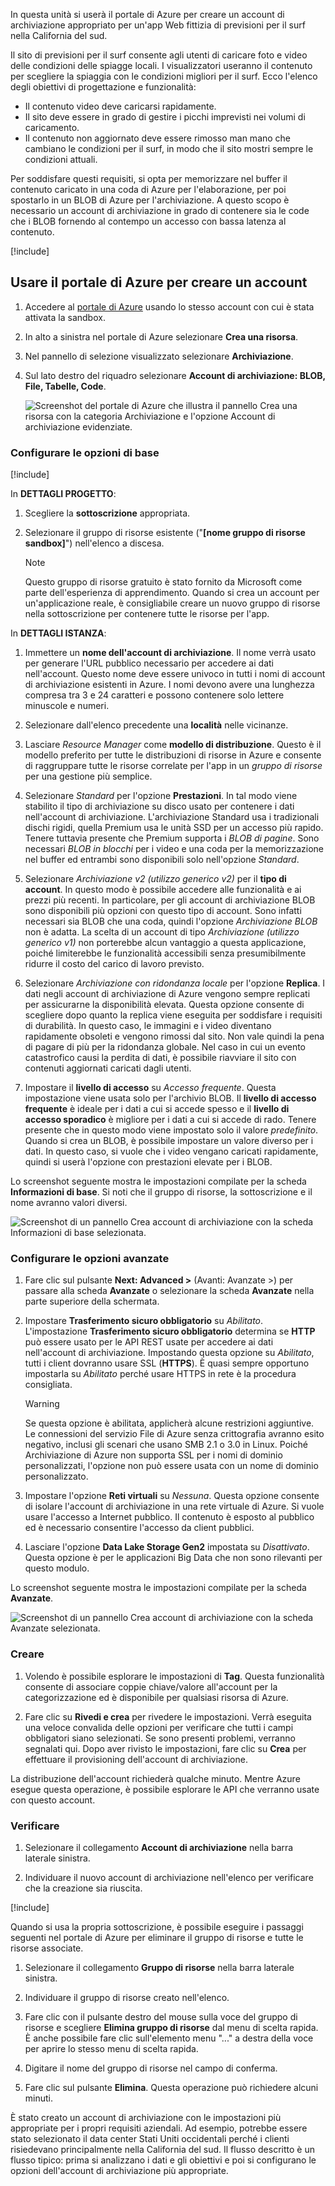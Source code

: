 In questa unità si userà il portale di Azure per creare un account di archiviazione appropriato per un'app Web fittizia di previsioni per il surf nella California del sud.

Il sito di previsioni per il surf consente agli utenti di caricare foto e video delle condizioni delle spiagge locali. I visualizzatori useranno il contenuto per scegliere la spiaggia con le condizioni migliori per il surf. Ecco l'elenco degli obiettivi di progettazione e funzionalità:

- Il contenuto video deve caricarsi rapidamente.
- Il sito deve essere in grado di gestire i picchi imprevisti nei volumi di caricamento.
- Il contenuto non aggiornato deve essere rimosso man mano che cambiano le condizioni per il surf, in modo che il sito mostri sempre le condizioni attuali.

Per soddisfare questi requisiti, si opta per memorizzare nel buffer il contenuto caricato in una coda di Azure per l'elaborazione, per poi spostarlo in un BLOB di Azure per l'archiviazione. A questo scopo è necessario un account di archiviazione in grado di contenere sia le code che i BLOB fornendo al contempo un accesso con bassa latenza al contenuto.

[!include[](../../../includes/azure-sandbox-activate.md)]

## <a name="use-the-azure-portal-to-create-a-storage-account"></a>Usare il portale di Azure per creare un account

1. Accedere al [portale di Azure](https://portal.azure.com/triplecrownlabs.onmicrosoft.com?azure-portal=true) usando lo stesso account con cui è stata attivata la sandbox.

1. In alto a sinistra nel portale di Azure selezionare **Crea una risorsa**.

1. Nel pannello di selezione visualizzato selezionare **Archiviazione**.

1. Sul lato destro del riquadro selezionare **Account di archiviazione: BLOB, File, Tabelle, Code**.

    ![Screenshot del portale di Azure che illustra il pannello Crea una risorsa con la categoria Archiviazione e l'opzione Account di archiviazione evidenziate.](..\media\5-portal-storage-select.png)

### <a name="configure-the-basic-options"></a>Configurare le opzioni di base

[!include[](../../../includes/azure-sandbox-regions-first-mention-note-friendly.md)]

In **DETTAGLI PROGETTO**:

1. Scegliere la **sottoscrizione** appropriata.

1. Selezionare il gruppo di risorse esistente ("**<rgn>[nome gruppo di risorse sandbox]</rgn>**") nell'elenco a discesa.

    > [!NOTE]
    > Questo gruppo di risorse gratuito è stato fornito da Microsoft come parte dell'esperienza di apprendimento. Quando si crea un account per un'applicazione reale, è consigliabile creare un nuovo gruppo di risorse nella sottoscrizione per contenere tutte le risorse per l'app.

In **DETTAGLI ISTANZA**:

1. Immettere un **nome dell'account di archiviazione**. Il nome verrà usato per generare l'URL pubblico necessario per accedere ai dati nell'account. Questo nome deve essere univoco in tutti i nomi di account di archiviazione esistenti in Azure. I nomi devono avere una lunghezza compresa tra 3 e 24 caratteri e possono contenere solo lettere minuscole e numeri.

1. Selezionare dall'elenco precedente una **località** nelle vicinanze. 

1. Lasciare _Resource Manager_ come **modello di distribuzione**. Questo è il modello preferito per tutte le distribuzioni di risorse in Azure e consente di raggruppare tutte le risorse correlate per l'app in un _gruppo di risorse_ per una gestione più semplice.

1. Selezionare _Standard_ per l'opzione **Prestazioni**. In tal modo viene stabilito il tipo di archiviazione su disco usato per contenere i dati nell'account di archiviazione. L'archiviazione Standard usa i tradizionali dischi rigidi, quella Premium usa le unità SSD per un accesso più rapido. Tenere tuttavia presente che Premium supporta i _BLOB di pagine_. Sono necessari _BLOB in blocchi_ per i video e una coda per la memorizzazione nel buffer ed entrambi sono disponibili solo nell'opzione _Standard_.

1. Selezionare _Archiviazione v2 (utilizzo generico v2)_ per il **tipo di account**. In questo modo è possibile accedere alle funzionalità e ai prezzi più recenti. In particolare, per gli account di archiviazione BLOB sono disponibili più opzioni con questo tipo di account. Sono infatti necessari sia BLOB che una coda, quindi l'opzione _Archiviazione BLOB_ non è adatta. La scelta di un account di tipo _Archiviazione (utilizzo generico v1)_ non porterebbe alcun vantaggio a questa applicazione, poiché limiterebbe le funzionalità accessibili senza presumibilmente ridurre il costo del carico di lavoro previsto.

1. Selezionare _Archiviazione con ridondanza locale_ per l'opzione **Replica**. I dati negli account di archiviazione di Azure vengono sempre replicati per assicurarne la disponibilità elevata. Questa opzione consente di scegliere dopo quanto la replica viene eseguita per soddisfare i requisiti di durabilità. In questo caso, le immagini e i video diventano rapidamente obsoleti e vengono rimossi dal sito. Non vale quindi la pena di pagare di più per la ridondanza globale. Nel caso in cui un evento catastrofico causi la perdita di dati, è possibile riavviare il sito con contenuti aggiornati caricati dagli utenti.

1. Impostare il **livello di accesso** su _Accesso frequente_. Questa impostazione viene usata solo per l'archivio BLOB. Il **livello di accesso frequente** è ideale per i dati a cui si accede spesso e il **livello di accesso sporadico** è migliore per i dati a cui si accede di rado. Tenere presente che in questo modo viene impostato solo il valore _predefinito_. Quando si crea un BLOB, è possibile impostare un valore diverso per i dati. In questo caso, si vuole che i video vengano caricati rapidamente, quindi si userà l'opzione con prestazioni elevate per i BLOB.

Lo screenshot seguente mostra le impostazioni compilate per la scheda **Informazioni di base**. Si noti che il gruppo di risorse, la sottoscrizione e il nome avranno valori diversi.

![Screenshot di un pannello Crea account di archiviazione con la scheda **Informazioni di base** selezionata.](../media/5-create-storage-account-basics.png)

### <a name="configure-the-advanced-options"></a>Configurare le opzioni avanzate

1. Fare clic sul pulsante **Next: Advanced >** (Avanti: Avanzate >) per passare alla scheda **Avanzate** o selezionare la scheda **Avanzate** nella parte superiore della schermata.

1. Impostare **Trasferimento sicuro obbligatorio** su _Abilitato_. L'impostazione **Trasferimento sicuro obbligatorio** determina se **HTTP** può essere usato per le API REST usate per accedere ai dati nell'account di archiviazione. Impostando questa opzione su _Abilitato_, tutti i client dovranno usare SSL (**HTTPS**). È quasi sempre opportuno impostarla su _Abilitato_ perché usare HTTPS in rete è la procedura consigliata. 

    > [!WARNING]
    > Se questa opzione è abilitata, applicherà alcune restrizioni aggiuntive. Le connessioni del servizio File di Azure senza crittografia avranno esito negativo, inclusi gli scenari che usano SMB 2.1 o 3.0 in Linux. Poiché Archiviazione di Azure non supporta SSL per i nomi di dominio personalizzati, l'opzione non può essere usata con un nome di dominio personalizzato.

1. Impostare l'opzione **Reti virtuali** su _Nessuna_. Questa opzione consente di isolare l'account di archiviazione in una rete virtuale di Azure. Si vuole usare l'accesso a Internet pubblico. Il contenuto è esposto al pubblico ed è necessario consentire l'accesso da client pubblici.

1. Lasciare l'opzione **Data Lake Storage Gen2** impostata su _Disattivato_. Questa opzione è per le applicazioni Big Data che non sono rilevanti per questo modulo.

Lo screenshot seguente mostra le impostazioni compilate per la scheda **Avanzate**.

![Screenshot di un pannello Crea account di archiviazione con la scheda **Avanzate** selezionata.](../media/5-create-storage-account-advanced.png)

### <a name="create"></a>Creare

1. Volendo è possibile esplorare le impostazioni di **Tag**. Questa funzionalità consente di associare coppie chiave/valore all'account per la categorizzazione ed è disponibile per qualsiasi risorsa di Azure.

1. Fare clic su **Rivedi e crea** per rivedere le impostazioni. Verrà eseguita una veloce convalida delle opzioni per verificare che tutti i campi obbligatori siano selezionati. Se sono presenti problemi, verranno segnalati qui. Dopo aver rivisto le impostazioni, fare clic su **Crea** per effettuare il provisioning dell'account di archiviazione.

La distribuzione dell'account richiederà qualche minuto. Mentre Azure esegue questa operazione, è possibile esplorare le API che verranno usate con questo account.

### <a name="verify"></a>Verificare

1. Selezionare il collegamento **Account di archiviazione** nella barra laterale sinistra.

1. Individuare il nuovo account di archiviazione nell'elenco per verificare che la creazione sia riuscita.

<!-- Cleanup sandbox -->
[!include[](../../../includes/azure-sandbox-cleanup.md)]

Quando si usa la propria sottoscrizione, è possibile eseguire i passaggi seguenti nel portale di Azure per eliminare il gruppo di risorse e tutte le risorse associate.

1. Selezionare il collegamento **Gruppo di risorse** nella barra laterale sinistra.

1. Individuare il gruppo di risorse creato nell'elenco.

1. Fare clic con il pulsante destro del mouse sulla voce del gruppo di risorse e scegliere **Elimina gruppo di risorse** dal menu di scelta rapida. È anche possibile fare clic sull'elemento menu "..." a destra della voce per aprire lo stesso menu di scelta rapida.

1. Digitare il nome del gruppo di risorse nel campo di conferma.

1. Fare clic sul pulsante **Elimina**. Questa operazione può richiedere alcuni minuti.

È stato creato un account di archiviazione con le impostazioni più appropriate per i propri requisiti aziendali. Ad esempio, potrebbe essere stato selezionato il data center Stati Uniti occidentali perché i clienti risiedevano principalmente nella California del sud. Il flusso descritto è un flusso tipico: prima si analizzano i dati e gli obiettivi e poi si configurano le opzioni dell'account di archiviazione più appropriate.